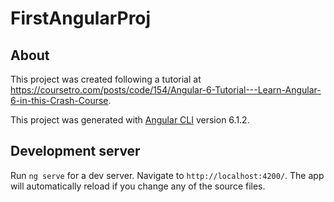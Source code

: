 # FirstAngularProj

## About
This project was created following a tutorial at https://coursetro.com/posts/code/154/Angular-6-Tutorial---Learn-Angular-6-in-this-Crash-Course.  

This project was generated with [Angular CLI](https://github.com/angular/angular-cli) version 6.1.2.

## Development server

Run `ng serve` for a dev server. Navigate to `http://localhost:4200/`. The app will automatically reload if you change any of the source files.